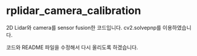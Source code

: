 # rplidar_camera_calibration

2D Lidar와 camera를 sensor fusion한 코드입니다.
cv2.solvepnp를 이용하였습니다.

코드와 README 파일을 수정해서 다시 올리도록 하겠습니다.
